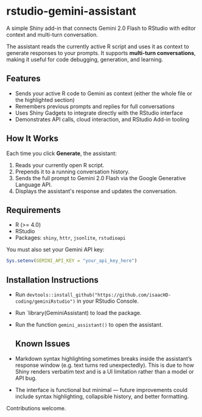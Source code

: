 # rstudio-gemini-assistant
A simple Shiny add-in that connects Gemini 2.0 Flash to RStudio with editor context and multi-turn conversation.

The assistant reads the currently active R script and uses it as context to generate responses to your prompts. It supports **multi-turn conversations**, making it useful for code debugging, generation, and learning.

## Features

- Sends your active R code to Gemini as context (either the whole file or the highlighted section)
- Remembers previous prompts and replies for full conversations
- Uses Shiny Gadgets to integrate directly with the RStudio interface
- Demonstrates API calls, cloud interaction, and RStudio Add-in tooling

## How It Works

Each time you click **Generate**, the assistant:
1. Reads your currently open R script.
2. Prepends it to a running conversation history.
3. Sends the full prompt to Gemini 2.0 Flash via the Google Generative Language API.
4. Displays the assistant's response and updates the conversation.

## Requirements

- R (>= 4.0)
- RStudio
- Packages: `shiny`, `httr`, `jsonlite`, `rstudioapi`

You must also set your Gemini API key:

```r
Sys.setenv(GEMINI_API_KEY = "your_api_key_here")
```
## Installation Instructions

- Run `devtools::install_github("https://github.com/isaacHD-coding/geminiRstudio")` in your RStudio Console.
- Run `library(GeminiAssistant) to load the package.
- Run the function `gemini_assistant()` to open the assistant.

  ## Known Issues

- Markdown syntax highlighting sometimes breaks inside the assistant’s response window (e.g. text turns red unexpectedly). This is due to how Shiny renders verbatim text and is a UI limitation rather than a model or API bug.
- The interface is functional but minimal — future improvements could include syntax highlighting, collapsible history, and better formatting.

Contributions welcome.

